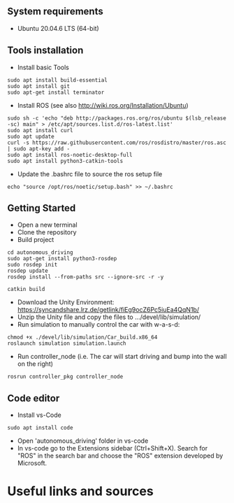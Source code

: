## System requirements
- Ubuntu 20.04.6 LTS (64-bit)

## Tools installation
- Install basic Tools
```
sudo apt install build-essential
sudo apt install git
sudo apt-get install terminator
```
- Install ROS (see also http://wiki.ros.org/Installation/Ubuntu)
```
sudo sh -c 'echo "deb http://packages.ros.org/ros/ubuntu $(lsb_release -sc) main" > /etc/apt/sources.list.d/ros-latest.list'
sudo apt install curl
sudo apt update
curl -s https://raw.githubusercontent.com/ros/rosdistro/master/ros.asc | sudo apt-key add -
sudo apt install ros-noetic-desktop-full
sudo apt install python3-catkin-tools
```
- Update the .bashrc file to source the ros setup file
```
echo "source /opt/ros/noetic/setup.bash" >> ~/.bashrc
```

## Getting Started
- Open a new terminal
- Clone the repository
- Build project
```
cd autonomous_driving
sudo apt-get install python3-rosdep
sudo rosdep init
rosdep update
rosdep install --from-paths src --ignore-src -r -y

catkin build
```
- Download the Unity Environment: https://syncandshare.lrz.de/getlink/fiEg9ocZ6Pc5iuEa4QqN1b/
- Unzip the Unity file and copy the files to .../devel/lib/simulation/
- Run simulation to manually control the car with w-a-s-d:
```
chmod +x ./devel/lib/simulation/Car_build.x86_64
roslaunch simulation simulation.launch
```
- Run controller_node (i.e. The car will start driving and bump into the wall on the right) 
```
rosrun controller_pkg controller_node
```

## Code editor 
- Install vs-Code
```
sudo apt install code
```
- Open 'autonomous_driving' folder in vs-code
- In vs-code go to the Extensions sidebar (Ctrl+Shift+X). Search for "ROS" in the search bar and choose the "ROS" extension developed by Microsoft.

# Useful links and sources
